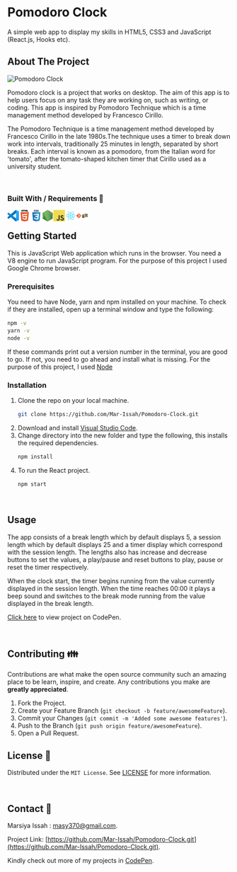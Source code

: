 # Pomodoro Clock

A simple web app to display my skills in HTML5, CSS3 and JavaScript (React.js, Hooks etc).

## About The Project

![Pomodoro Clock](https://res.cloudinary.com/dytnpjxrd/image/upload/v1617412489/My%20Website%20Projects/pomodoro_clock_ep2eew.png)

Pomodoro clock is a project that works on desktop. The aim of this app is to help users focus on any task they are working on, such as writing, or coding. This app is inspired by Pomodoro Technique which is a time management method developed by Francesco Cirillo.

The Pomodoro Technique is a time management method developed by Francesco Cirillo in the late 1980s.The technique uses a timer to break down work into intervals, traditionally 25 minutes in length, separated by short breaks. Each interval is known as a pomodoro, from the Italian word for 'tomato', after the tomato-shaped kitchen timer that Cirillo used as a university student.

<br>

### Built With / Requirements :construction_worker:
<img align="left" alt="Visual Studio Code" width="26px" src="https://raw.githubusercontent.com/github/explore/80688e429a7d4ef2fca1e82350fe8e3517d3494d/topics/visual-studio-code/visual-studio-code.png" />
<img align="left" alt="HTML5" width="26px" src="https://raw.githubusercontent.com/github/explore/80688e429a7d4ef2fca1e82350fe8e3517d3494d/topics/html/html.png" />
<img align="left" alt="CSS3" width="26px" src="https://raw.githubusercontent.com/github/explore/80688e429a7d4ef2fca1e82350fe8e3517d3494d/topics/css/css.png" />
<img align="left" alt="Node.js" width="26px" src="https://raw.githubusercontent.com/github/explore/80688e429a7d4ef2fca1e82350fe8e3517d3494d/topics/nodejs/nodejs.png" />
<img align="left" alt="JavaScript" width="26px" src="https://raw.githubusercontent.com/github/explore/80688e429a7d4ef2fca1e82350fe8e3517d3494d/topics/javascript/javascript.png" />
<img align="left" alt="React" width="26px" src="https://raw.githubusercontent.com/github/explore/80688e429a7d4ef2fca1e82350fe8e3517d3494d/topics/react/react.png" />
<img align="left" alt="Git" width="26px" src="https://raw.githubusercontent.com/github/explore/80688e429a7d4ef2fca1e82350fe8e3517d3494d/topics/git/git.png" />


<br>

<!-- GETTING STARTED -->

## Getting Started
This is JavaScript Web application which runs in the browser. You need a V8 engine to run JavaScript program. For the purpose of this project I used Google Chrome browser.

### Prerequisites
You need to have Node, yarn and npm installed on your machine. To check if they are installed, open up a terminal window and type the following:
 ```sh
npm -v
yarn -v
node -v
   ```
   
If these commands print out a version number in the terminal, you are good to go. If not, you need to go ahead and install what is missing. For the purpose of this project, I used [Node](https://nodejs.org/en/)

### Installation

1. Clone the repo on your local machine.
   ```sh
   git clone https://github.com/Mar-Issah/Pomodoro-Clock.git
   ```
2. Download and install [Visual Studio Code](https://code.visualstudio.com/).
3. Change directory into the new folder and type the following, this installs the required dependencies.
    ```sh
    npm install
   ```
4. To run the React project.
   ```sh
   npm start
   ```

<br>

<!-- USAGE EXAMPLES -->

## Usage
The app consists of a break length which by default displays 5, a session length which by default displays 25 and a timer display which correspond with the session length.
The lengths also has increase and decrease buttons to set the values, a play/pause and reset buttons to play, pause or reset the timer respectively.

When the clock start, the timer begins running from the value currently displayed in the session length. When the time reaches 00:00 it plays a beep sound and switches to the break mode running from the value displayed in the break length.

[Click here](https://codepen.io/marsiya-issah/full/GRNdrrr) to view project on CodePen.


<br>
<!-- CONTRIBUTING -->

## Contributing :family:

Contributions are what make the open source community such an amazing place to be learn, inspire, and create. Any contributions you make are **greatly appreciated**.

1. Fork the Project.
2. Create your Feature Branch (`git checkout -b feature/awesomeFeature`).
3. Commit your Changes (`git commit -m 'Added some awesome features'`).
4. Push to the Branch (`git push origin feature/awesomeFeature`).
5. Open a Pull Request.
   <br>

<!-- LICENSE -->

## License :page_facing_up:

Distributed under the `MIT License`. See [LICENSE](https://choosealicense.com/licenses/mit/) for more information.

<!-- CONTACT -->

<br>

## Contact :e-mail:

Marsiya Issah : masy370@gmail.com.

Project Link: [https://github.com/Mar-Issah/Pomodoro-Clock.git](https://github.com/Mar-Issah/Pomodoro-Clock.git).

Kindly check out more of my projects in [CodePen](https://codepen.io/your-work/).








